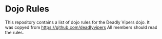 Dojo Rules
==========

This repository contains a list of dojo rules for the Deadly Vipers dojo.
It was copyed from https://github.com/deadlyvipers
All members should read the rules.

